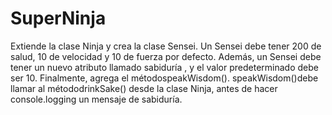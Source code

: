 # SuperNinja
Extiende la clase Ninja y crea la clase Sensei. Un Sensei debe tener 200 de salud, 10 de velocidad y 10 de fuerza por defecto. Además, un Sensei debe tener un nuevo atributo llamado sabiduría , y el valor predeterminado debe ser 10. Finalmente, agrega el métodospeakWisdom(). speakWisdom()debe llamar al métododrinkSake() desde la clase Ninja, antes de hacer console.logging un mensaje de sabiduría.
